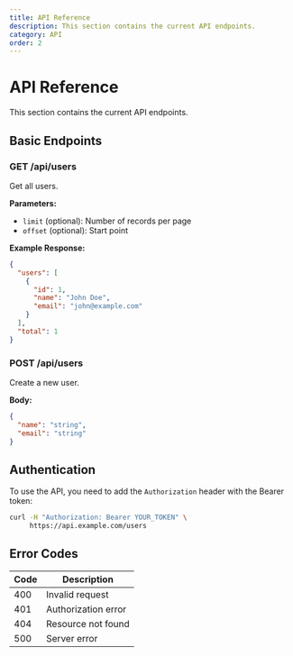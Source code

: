 ```yaml
---
title: API Reference
description: This section contains the current API endpoints.
category: API
order: 2
---
```


# API Reference

This section contains the current API endpoints.

## Basic Endpoints

### GET /api/users
Get all users.

**Parameters:**
- `limit` (optional): Number of records per page
- `offset` (optional): Start point

**Example Response:**

```json
{
  "users": [
    {
      "id": 1,
      "name": "John Doe",
      "email": "john@example.com"
    }
  ],
  "total": 1
}
```

### POST /api/users
Create a new user.

**Body:**
```json
{
  "name": "string",
  "email": "string"
}
```

## Authentication

To use the API, you need to add the `Authorization` header with the Bearer token:

```bash
curl -H "Authorization: Bearer YOUR_TOKEN" \
     https://api.example.com/users
```

## Error Codes

| Code | Description |
|------|-------------|
| 400 | Invalid request |
| 401 | Authorization error |
| 404 | Resource not found |
| 500 | Server error | 